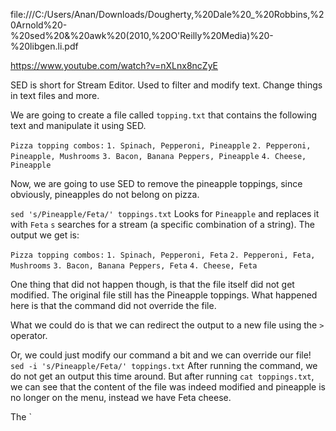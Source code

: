 file:///C:/Users/Anan/Downloads/Dougherty,%20Dale%20_%20Robbins,%20Arnold%20-%20sed%20&%20awk%20(2010,%20O'Reilly%20Media)%20-%20libgen.li.pdf


https://www.youtube.com/watch?v=nXLnx8ncZyE

SED is short for Stream Editor. Used to filter and modify text.
Change things in text files and more.

We are going to create a file called `topping.txt` that contains the following text and manipulate it using SED.

`Pizza topping combos:`
`1. Spinach, Pepperoni, Pineapple`
`2. Pepperoni, Pineapple, Mushrooms`
`3. Bacon, Banana Peppers, Pineapple`
`4. Cheese, Pineapple`

Now, we are going to use SED to remove the pineapple toppings, since obviously, pineapples do not belong on pizza.

`sed 's/Pineapple/Feta/' toppings.txt`
Looks for `Pineapple` and replaces it with `Feta`
`s` searches for a stream (a specific combination of a string).
The output we get is:

`Pizza topping combos:`
`1. Spinach, Pepperoni, Feta`
`2. Pepperoni, Feta, Mushrooms`
`3. Bacon, Banana Peppers, Feta`
`4. Cheese, Feta`

One thing that did not happen though, is that the file itself did not get modified. The original file still has the Pineapple toppings. 
What happened here is that the command did not override the file.

What we could do is that we can redirect the output to a new file using the `>` operator.

Or, we could just modify our command a bit and we can override our file!
`sed -i 's/Pineapple/Feta/' toppings.txt`
After running the command, we do not get an output this time around. But after running `cat toppings.txt`, we can see that the content of the file was indeed modified and pineapple is no longer on the menu, instead we have Feta cheese.

The `